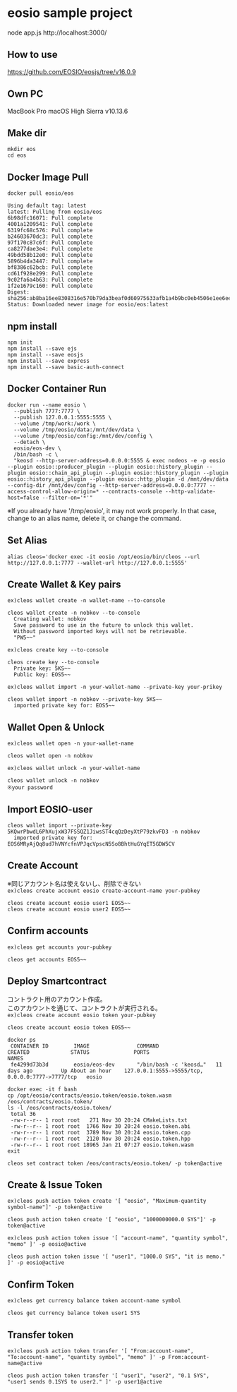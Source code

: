 # eosio sample project

node app.js
http://localhost:3000/

## How to use
https://github.com/EOSIO/eosjs/tree/v16.0.9

## Own PC
MacBook Pro macOS High Sierra v10.13.6

## Make dir
```
mkdir eos
cd eos
```

## Docker Image Pull
```
docker pull eosio/eos
 
Using default tag: latest
latest: Pulling from eosio/eos
6b98dfc16071: Pull complete 
4001a1209541: Pull complete 
6319fc68c576: Pull complete 
b24603670dc3: Pull complete 
97f170c87c6f: Pull complete 
ca8277dae3e4: Pull complete 
49bdd58b12e0: Pull complete 
5896b4da3447: Pull complete 
bf8386c62bcb: Pull complete 
cd61f928e299: Pull complete 
9c02fa6a4b63: Pull complete 
1f2e1679c160: Pull complete 
Digest: sha256:ab8ba16ee8308316e570b79da3beaf0d60975633afb1a4b9bc0eb4506e1ee6ee
Status: Downloaded newer image for eosio/eos:latest
```

## npm install
```
npm init
npm install --save ejs
npm install --save eosjs
npm install --save express
npm install --save basic-auth-connect
```

## Docker Container Run
```
docker run --name eosio \
  --publish 7777:7777 \
  --publish 127.0.0.1:5555:5555 \
  --volume /tmp/work:/work \
  --volume /tmp/eosio/data:/mnt/dev/data \
  --volume /tmp/eosio/config:/mnt/dev/config \
  --detach \
  eosio/eos-dev \
  /bin/bash -c \
  "keosd --http-server-address=0.0.0.0:5555 & exec nodeos -e -p eosio --plugin eosio::producer_plugin --plugin eosio::history_plugin --plugin eosio::chain_api_plugin --plugin eosio::history_plugin --plugin eosio::history_api_plugin --plugin eosio::http_plugin -d /mnt/dev/data --config-dir /mnt/dev/config --http-server-address=0.0.0.0:7777 --access-control-allow-origin=* --contracts-console --http-validate-host=false --filter-on='*'"
```
※If you already have '/tmp/eosio', it may not work properly.
In that case, change to an alias name, delete it, or change the command.

## Set Alias
```
alias cleos='docker exec -it eosio /opt/eosio/bin/cleos --url http://127.0.0.1:7777 --wallet-url http://127.0.0.1:5555'
```

## Create Wallet & Key pairs
`ex)cleos wallet create -n wallet-name --to-console`
```
cleos wallet create -n nobkov --to-console
  Creating wallet: nobkov
  Save password to use in the future to unlock this wallet.
  Without password imported keys will not be retrievable.
  "PW5~~"
```

`ex)cleos create key --to-console`
```
cleos create key --to-console
  Private key: 5KS~~
  Public key: EOS5~~
```

`ex)cleos wallet import -n your-wallet-name --private-key your-prikey`
```
cleos wallet import -n nobkov --private-key 5KS~~
  imported private key for: EOS5~~
```

## Wallet Open & Unlock
`ex)cleos wallet open -n your-wallet-name`
```
cleos wallet open -n nobkov
```

`ex)cleos wallet unlock -n your-wallet-name`
```
cleos wallet unlock -n nobkov
※your password
```

## Import EOSIO-user
```
cleos wallet import --private-key 5KQwrPbwdL6PhXujxW37FSSQZ1JiwsST4cqQzDeyXtP79zkvFD3 -n nobkov
  imported private key for: EOS6MRyAjQq8ud7hVNYcfnVPJqcVpscN5So8BhtHuGYqET5GDW5CV  
```

## Create Account
※同じアカウント名は使えないし、削除できない  
`ex)cleos create account eosio create-account-name your-pubkey`

```
cleos create account eosio user1 EOS5~~
cleos create account eosio user2 EOS5~~
```


## Confirm accounts
`ex)cleos get accounts your-pubkey`
```
cleos get accounts EOS5~~
```

## Deploy Smartcontract
コントラクト用のアカウント作成。  
このアカウントを通じて、コントラクトが実行される。  
`ex)cleos create account eosio token your-pubkey`
```
cleos create account eosio token EOS5~~
```
```
docker ps
 CONTAINER ID        IMAGE               COMMAND                  CREATED             STATUS              PORTS                                              NAMES
 fe4299d73b3d        eosio/eos-dev       "/bin/bash -c 'keosd…"   11 days ago         Up About an hour    127.0.0.1:5555->5555/tcp, 0.0.0.0:7777->7777/tcp   eosio

docker exec -it f bash
cp /opt/eosio/contracts/eosio.token/eosio.token.wasm /eos/contracts/eosio.token/
ls -l /eos/contracts/eosio.token/
 total 36
 -rw-r--r-- 1 root root   271 Nov 30 20:24 CMakeLists.txt
 -rw-r--r-- 1 root root  1766 Nov 30 20:24 eosio.token.abi
 -rw-r--r-- 1 root root  3789 Nov 30 20:24 eosio.token.cpp
 -rw-r--r-- 1 root root  2120 Nov 30 20:24 eosio.token.hpp
 -rw-r--r-- 1 root root 18965 Jan 21 07:27 eosio.token.wasm
exit
```
```
cleos set contract token /eos/contracts/eosio.token/ -p token@active
```

## Create & Issue Token
`ex)cleos push action token create '[ "eosio", "Maximum-quantity symbol-name"]' -p token@active`
```
cleos push action token create '[ "eosio", "1000000000.0 SYS"]' -p token@active
```

`ex)cleos push action token issue '[ "account-name", "quantity symbol", "memo" ]' -p eosio@active`
```
cleos push action token issue '[ "user1", "1000.0 SYS", "it is memo." ]' -p eosio@active
```

## Confirm Token
`ex)cleos get currency balance token account-name symbol`
```
cleos get currency balance token user1 SYS
```

## Transfer token
`ex)cleos push action token transfer '[ "From:account-name", "To:account-name", "quantity symbol", "memo" ]' -p From:account-name@active`
```
cleos push action token transfer '[ "user1", "user2", "0.1 SYS", "user1 sends 0.1SYS to user2." ]' -p user1@active
```

